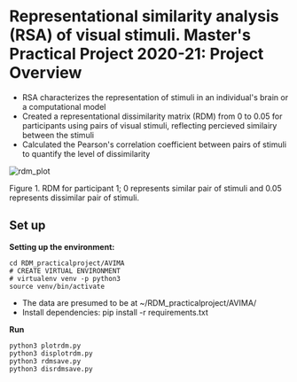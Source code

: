# Representational similarity analysis (RSA) of visual stimuli. Master's Practical Project 2020-21: Project Overview #
- RSA characterizes the representation of stimuli in an individual's brain or a computational model 
- Created a representational dissimilarity matrix (RDM) from 0 to 0.05 for participants using pairs of visual stimuli, reflecting percieved similairy between the stimuli
- Calculated the Pearson's correlation coefficient between pairs of stimuli to quantify the level of dissimilarity 

![rdm_plot](https://user-images.githubusercontent.com/74196907/105768107-ce1f1580-5f53-11eb-84d7-8567bfd7fcb6.png)

Figure 1. RDM for participant 1; 0 represents similar pair of stimuli and 0.05 represents dissimilar pair of stimuli. 
## Set up ## 
**Setting up the environment:**

```
cd RDM_practicalproject/AVIMA
# CREATE VIRTUAL ENVIRONMENT
# virtualenv venv -p python3
source venv/bin/activate
```
- The data are presumed to be at ~/RDM_practicalproject/AVIMA/
- Install dependencies: pip install -r requirements.txt

**Run**
```
python3 plotrdm.py
python3 displotrdm.py
python3 rdmsave.py
python3 disrdmsave.py
```
